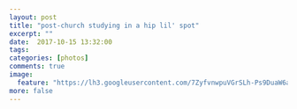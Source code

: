 ```yaml
---
layout: post
title: "post-church studying in a hip lil' spot"
excerpt: ""
date:  2017-10-15 13:32:00
tags: 
categories: [photos]
comments: true
image:
  feature: "https://lh3.googleusercontent.com/7ZyfvnwpuVGrSLh-Ps9DuaW6aawGuuO1Fy8zceDf8qJtxwwJNEjDwbVQcw8V1638ig7jO7jVxb_HOGmYtUSBHIdKna5x48JXGaNtS_K79Zep6yZ7pwLbPRwpcT5phQGxQ6JY-0R4EKkMRDTOuCV2VHjaiZMRKHI-vRI51dDQTmmWJwGcJ5SHh75xDVI737hCPAbAkRfIjl-NDW7vJSs1b57bAuLQ8Gdpq44LmGgj8045XETsMPC8LYDi7fjA2CKDj7Sh_xKgHlHri8bHHAfBN4mo-xcpD89dVvFGBHaLkruRX72SbfET7LIFhggsYwtENZjFjkqIPZ8aczEDbh9W11zrR2fVcRMMhCM4gOH3tnIpKafkBBB57uzZjwgzxYdeQthWlfN2omAfAaJVRm4ngupMtjnbaMOnYbUDQEay7Sc5l4mgpIjSkRsaeOI14b221OQfde2_LSnhTsTuCXu0rcyUU4GM70C-1EYnmg4ekOhN0Wpg55ORzCEPR2Z_eiry5FXqVTk1W1ArTj_1Lhof_FGxDA6Rxox7OR3DOSwSCBvYbmVpRdNT_dkdxjxR4Hw_93Q14vKR-jZgcdWONNpEGdJAPoAj8Fq_JutfcYtmDPs7-sh8fwADy1RKk9XXrpz2TtkK5hcXnaPwPMGmhl9tH5f1u0JeITrcIFCb=w1408-h940-no"
more: false
---
```



